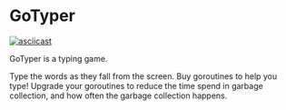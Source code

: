 # GoTyper
[![asciicast](https://asciinema.org/a/9l178xkvfg270szhz3rgu1e32.png)](https://asciinema.org/a/9l178xkvfg270szhz3rgu1e32)


GoTyper is a typing game.

Type the words as they fall from the screen.
Buy goroutines to help you type!
Upgrade your goroutines to reduce the time spend in garbage collection, and how often the garbage collection happens.
